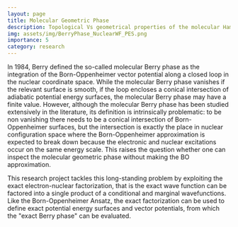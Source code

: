 ```yaml
---
layout: page
title: Molecular Geometric Phase
description: Topological Vs geometrical properties of the molecular Hamiltonians
img: assets/img/BerryPhase_NuclearWF_PES.png
importance: 5
category: research
---
```


In 1984, Berry defined the so-called molecular Berry phase as the integration of the Born-Oppenheimer vector
potential along a closed loop in the nuclear coordinate space. While the molecular Berry phase vanishes if the 
relevant surface is smooth, if the loop encloses a conical intersection of adiabatic potential energy surfaces, 
the molecular Berry phase may have a finite value. However, although the molecular Berry phase has been studied 
extensively in the literature, its definition is intrinsically problematic: to be non vanishing there needs to 
be a conical intersection of Born-Oppenheimer surfaces, but the intersection is exactly the place in nuclear 
configuration space where the Born-Oppenheimer approximation is expected to break down because the electronic 
and nuclear excitations occur on the same energy scale. 
This raises the question whether one can inspect the molecular geometric phase without making the BO approximation.

This research project tackles this long-standing problem by exploiting the exact electron-nuclear factorization, 
that is the exact wave function can be factored into a single product of a conditional and marginal wavefunctions.
Like the Born-Oppenheimer Ansatz, the exact factorization can be used to define exact potential energy surfaces 
and vector potentials, from which the "exact Berry phase" can be evaluated.



